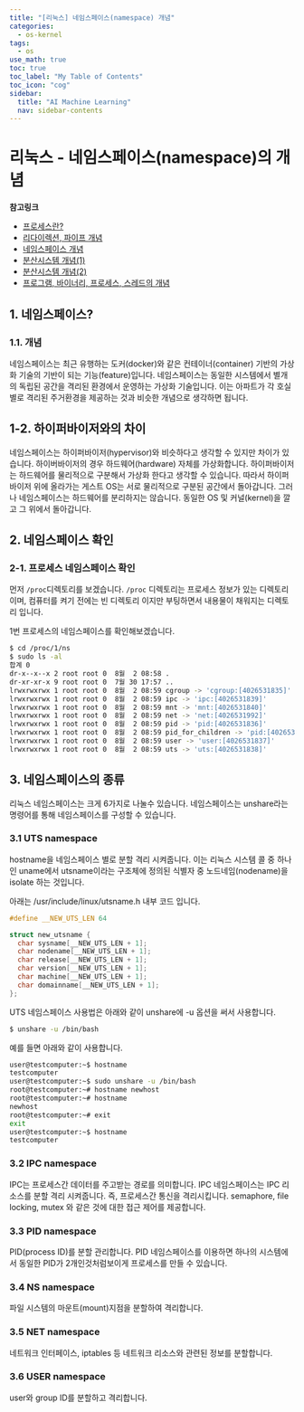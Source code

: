 ```yaml
---
title: "[리눅스] 네임스페이스(namespace) 개념" 
categories:
  - os-kernel
tags:
  - os
use_math: true
toc: true
toc_label: "My Table of Contents"
toc_icon: "cog"
sidebar:
  title: "AI Machine Learning"
  nav: sidebar-contents
---
```


# 리눅스 - 네임스페이스(namespace)의 개념


**참고링크**

* [프로세스란?](https://losskatsu.github.io/os-kernel/os-process/)
* [리다이렉션, 파이프 개념](https://losskatsu.github.io/os-kernel/linux-redirection/)
* [네임스페이스 개념](https://losskatsu.github.io/os-kernel/linux-namespace/)
* [분산시스템 개념(1)](https://losskatsu.github.io/os-kernel/dist-sys-concept01/)
* [분산시스템 개념(2)](https://losskatsu.github.io/os-kernel/dist-sys-concept02/)
* [프로그램, 바이너리, 프로세스, 스레드의 개념](https://losskatsu.github.io/os-kernel/process-thread/)



## 1. 네임스페이스?

### 1.1. 개념

네임스페이스는 최근 유행하는 도커(docker)와 같은 컨테이너(container) 기반의 가상화 기술의 기반이 되는 기능(feature)입니다. 
네임스페이스는 동일한 시스템에서 별개의 독립된 공간을 격리된 환경에서 운영하는 가상화 기술입니다. 
이는 아파트가 각 호실별로 격리된 주거환경을 제공하는 것과 비슷한 개념으로 생각하면 됩니다. 

## 1-2. 하이퍼바이저와의 차이

네임스페이스는 하이퍼바이저(hypervisor)와 비슷하다고 생각할 수 있지만 차이가 있습니다. 
하이버바이저의 경우 하드웨어(hardware) 자체를 가상화합니다. 
하이퍼바이저는 하드웨어를 물리적으로 구분해서 가상화 한다고 생각할 수 있습니다. 
따라서 하이퍼바이저 위에 올라가는 게스트 OS는 서로 물리적으로 구분된 공간에서 돌아갑니다. 
그러나 네임스페이스는 하드웨어를 분리하지는 않습니다. 
동일한 OS 및 커널(kernel)을 깔고 그 위에서 돌아갑니다. 


## 2. 네임스페이스 확인

### 2-1. 프로세스 네임스페이스 확인

먼저 ```/proc```디렉토리를 보겠습니다. 
```/proc``` 디렉토리는 프로세스 정보가 있는 디렉토리이며, 컴퓨터를 켜기 전에는 빈 디렉토리 이지만
부팅하면서 내용물이 채워지는 디렉토리 입니다. 

1번 프로세스의 네임스페이스를 확인해보겠습니다. 

```bash
$ cd /proc/1/ns
$ sudo ls -al
합계 0
dr-x--x--x 2 root root 0  8월  2 08:58 .
dr-xr-xr-x 9 root root 0  7월 30 17:57 ..
lrwxrwxrwx 1 root root 0  8월  2 08:59 cgroup -> 'cgroup:[4026531835]'
lrwxrwxrwx 1 root root 0  8월  2 08:59 ipc -> 'ipc:[4026531839]'
lrwxrwxrwx 1 root root 0  8월  2 08:59 mnt -> 'mnt:[4026531840]'
lrwxrwxrwx 1 root root 0  8월  2 08:59 net -> 'net:[4026531992]'
lrwxrwxrwx 1 root root 0  8월  2 08:59 pid -> 'pid:[4026531836]'
lrwxrwxrwx 1 root root 0  8월  2 08:59 pid_for_children -> 'pid:[4026531836]'
lrwxrwxrwx 1 root root 0  8월  2 08:59 user -> 'user:[4026531837]'
lrwxrwxrwx 1 root root 0  8월  2 08:59 uts -> 'uts:[4026531838]'
```

## 3. 네임스페이스의 종류

리눅스 네임스페이스는 크게 6가지로 나눌수 있습니다. 
네임스페이스는 unshare라는 명령어를 통해 네임스페이스를 구성할 수 있습니다. 

### 3.1 UTS namespace

hostname을 네임스페이스 별로 분할 격리 시켜줍니다. 
이는 리눅스 시스템 콜 중 하나인 uname에서 utsname이라는 구조체에 정의된 식별자 중 노드네임(nodename)을 isolate 하는 것입니다. 

아래는 /usr/include/linux/utsname.h 내부 코드 입니다.

```c
#define __NEW_UTS_LEN 64

struct new_utsname {
  char sysname[__NEW_UTS_LEN + 1];
  char nodename[__NEW_UTS_LEN + 1];
  char release[__NEW_UTS_LEN + 1];
  char version[__NEW_UTS_LEN + 1];
  char machine[__NEW_UTS_LEN + 1];
  char domainname[__NEW_UTS_LEN + 1];
};
```

UTS 네임스페이스 사용법은 아래와 같이 unshare에 -u 옵션을 써서 사용합니다.  

```bash
$ unshare -u /bin/bash
```

예를 들면 아래와 같이 사용합니다. 

```bash
user@testcomputer:~$ hostname
testcomputer
user@testcomputer:~$ sudo unshare -u /bin/bash
root@testcomputer:~# hostname newhost
root@testcomputer:~# hostname 
newhost
root@testcomputer:~# exit
exit
user@testcomputer:~$ hostname
testcomputer
```

### 3.2 IPC namespace

IPC는 프로세스간 데이터를 주고받는 경로를 의미합니다. 
IPC 네임스페이스는 IPC 리소스를 분할 격리 시켜줍니다. 즉, 프로세스간 통신을 격리시킵니다. 
semaphore, file locking, mutex 와 같은 것에 대한 접근 제어를 제공합니다. 

### 3.3 PID namespace

PID(process ID)를 분할 관리합니다. 
PID 네임스페이스를 이용하면 하나의 시스템에서 동일한 PID가 2개인것처럼보이게 프로세스를 만들 수 있습니다. 

### 3.4 NS namespace

파일 시스템의 마운트(mount)지점을 분할하여 격리합니다.

### 3.5 NET namespace

네트워크 인터페이스, iptables 등 네트워크 리소스와 관련된 정보를 분할합니다. 

### 3.6 USER namespace

user와 group ID를 분할하고 격리합니다. 


